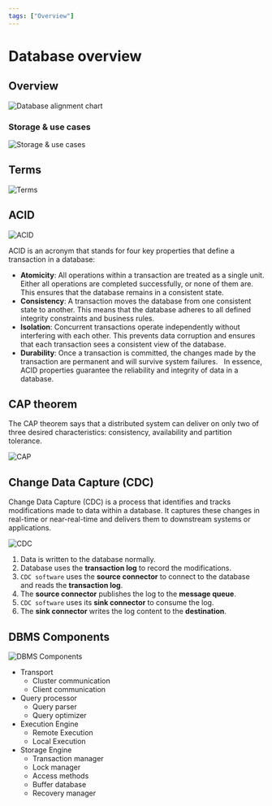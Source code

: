 ```yaml
---
tags: ["Overview"]
---
```


# Database overview

## Overview
![Database alignment chart](https://i.pinimg.com/originals/a0/9b/61/a09b614664e1223a7aa0fe51a1d92ad6.jpg)

### Storage & use cases

![Storage & use cases](https://i.pinimg.com/originals/b9/09/29/b90929e8de0bc16e95e267e95edabdc0.jpg)

## Terms

![Terms](https://i.pinimg.com/564x/13/3a/cd/133acd07c01498c62e06cde824d3985c.jpg)

## ACID

![ACID](https://i.pinimg.com/736x/12/2d/4b/122d4b796752fc72b34dd5315c948d07.jpg)

ACID is an acronym that stands for four key properties that define a transaction in a database:

- **Atomicity**: All operations within a transaction are treated as a single unit. Either all operations are completed successfully, or none of them are. This ensures that the database remains in a consistent state.   
- **Consistency**: A transaction moves the database from one consistent state to another. This means that the database adheres to all defined integrity constraints and business rules.   
- **Isolation**: Concurrent transactions operate independently without interfering with each other. This prevents data corruption and ensures that each transaction sees a consistent view of the database.   
- **Durability**: Once a transaction is committed, the changes made by the transaction are permanent and will survive system failures.   
In essence, ACID properties guarantee the reliability and integrity of data in a database.

## CAP theorem

The CAP theorem says that a distributed system can deliver on only two of three desired characteristics: consistency, availability and partition tolerance.

![CAP](https://i.pinimg.com/originals/5d/45/a0/5d45a01c6048b0ec7c085f8191932212.jpg)

## Change Data Capture (CDC)

Change Data Capture (CDC) is a process that identifies and tracks modifications made to data within a database. It captures these changes in real-time or near-real-time and delivers them to downstream systems or applications.   

![CDC](https://i.pinimg.com/originals/45/ba/80/45ba800854eb2d2958e0204dba36c03e.png)

1. Data is written to the database normally.
2. Database uses the **transaction log** to record the modifications. 
3. `CDC software` uses the **source connector** to connect to the database and reads the **transaction log**.
4. The **source connector** publishes the log to the **message queue**.
5. `CDC software` uses its **sink connector** to consume the log.
6. The **sink connector** writes the log content to the **destination**.

## DBMS Components

![DBMS Components](https://i.pinimg.com/originals/39/13/c2/3913c2c3600a9ac76b4d3c35d088a328.webp)

- Transport
    - Cluster communication
    - Client communication
- Query processor
    - Query parser
    - Query optimizer
- Execution Engine
    - Remote Execution
    - Local Execution
- Storage Engine
    - Transaction manager
    - Lock manager
    - Access methods
    - Buffer database
    - Recovery manager

